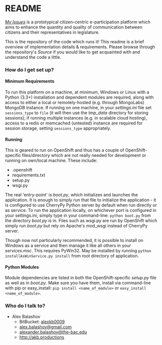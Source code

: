 # README #

[_My Issues_](https://myissues.us) is a prototypical citizen-centric e-participation platform which aims to enhance the quantity and quality of communication between citizens and their representatives in legislature.

This is the repository of the code which runs it! This readme is a brief overview of implementation details & requirements. Please browse through the repository's _Source_ if you would like to get acquainted with and understand the code a little.


### How do I get set up? ###

#### Minimum Requirements ####

To run this platform on a machine, at minimum, Windows or Linux with a Python (3.3+) installation and dependent modules are required, along with access to either a local or remotely-hosted (e.g. through MongoLabs) MongoDB instance. If running on one machine, in your _settings.ini_ file set `sessions_type` to `file` (it will then use the _tmp_data_ directory for storing sessions); if running multiple instances (e.g. in scalable cloud hosting), access to a redis or memcached (untested) instance are required for session storage, setting `sessions_type` appropriately. 

#### Running ####

This is geared to run on OpenShift and thus has a couple of OpenShift-specific files/directory which are not really needed for development  or running on own/local machine. These include:

* .openshift
* requirements.txt
* setup.py
* wsgi.py

The real 'entry-point' is _boot.py_, which initializes and launches the application. It is enough to simply run that file to initialize the application - it is configured to use CherryPy Python server by default when run directly or as service. To run the application locally, on whichever port is configured in your settings.ini, simply type in your command-line: `python boot.py` from the directory _boot.py_ is in. Files such as wsgi.py are run by OpenShift which simply run _boot.py_ but rely on Apache's mod_wsgi instead of CherryPy server.

Though now not particularly recommended, it is possible to install on Windows as a service and then manage it like all others in your _services.msc_. This requires PyWin32. May be installed by running `python installAsWinService.py install` from root directory of application.

#### Python Modules ####

Module dependencies are listed in both the OpenShift-specific _setup.py_ file as well as in _boot.py_. Make sure you have them, install via command-line with pip or easy_install: `pip install <name_of_module>` or `easy_install <name_of_module>`.


### Who do I talk to? ###

* Alex Balashov
    * BitBucket: [alexkb0009](https://bitbucket.org/alexkb0009)
    * alex.balashov@gmail.com
    * alexander.balashov@the-bac.edu
    * http://akb.productions